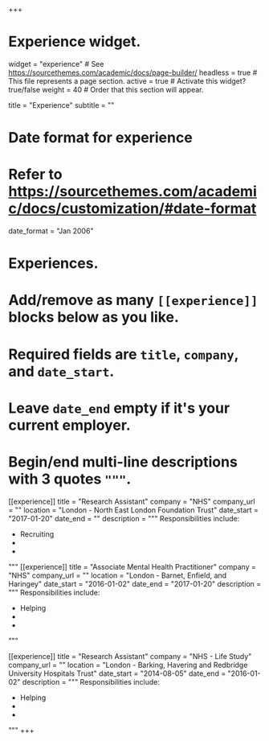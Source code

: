 +++
# Experience widget.
widget = "experience"  # See https://sourcethemes.com/academic/docs/page-builder/
headless = true  # This file represents a page section.
active = true  # Activate this widget? true/false
weight = 40  # Order that this section will appear.

title = "Experience"
subtitle = ""

# Date format for experience
#   Refer to https://sourcethemes.com/academic/docs/customization/#date-format
date_format = "Jan 2006"

# Experiences.
#   Add/remove as many `[[experience]]` blocks below as you like.
#   Required fields are `title`, `company`, and `date_start`.
#   Leave `date_end` empty if it's your current employer.
#   Begin/end multi-line descriptions with 3 quotes `"""`.
[[experience]]
  title = "Research Assistant"
  company = "NHS"
  company_url = ""
  location = "London - North East London Foundation Trust"
  date_start = "2017-01-20"
  date_end = ""
  description = """
  Responsibilities include:
  
  * Recruiting
  * 
  * 
  """
[[experience]]
  title = "Associate Mental Health Practitioner"
  company = "NHS"
  company_url = ""
  location = "London - Barnet, Enfield, and Haringey"
  date_start = "2016-01-02"
  date_end = "2017-01-20"
  description = """
  Responsibilities include:
  
  * Helping
  * 
  * 
  """
  
[[experience]]
  title = "Research Assistant"
  company = "NHS - Life Study"
  company_url = ""
  location = "London - Barking, Havering and Redbridge University Hospitals Trust"
  date_start = "2014-08-05"
  date_end = "2016-01-02"
  description = """
  Responsibilities include:
  
  * Helping
  * 
  * 
  """
+++
